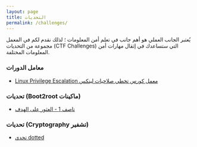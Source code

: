 ```yaml
---
layout: page
title: التحديات
permalink: /challenges/
---
```


يُعتبر الجانب العملي هو أهم جانب في تعلم أمن المعلومات ؛ لذلك نقدم لكم في المعمل مجموعة من التحديات (CTF Challenges) التي ستساعدك في إثقال مهارات أمن المعلومات المختلفة.


### معامل الدورات
- [Linux Privilege Escalation معمل كورس تخطي صلاحيات لينكس](/challenges/courses/linesc)

### تحديات (Boot2root ماكينات)
- [ناصف 1 - العثور على الهدف](/challenges/boot2root/nasef1)

### تحديات (Cryptography تشفير)
- [تحدي dotted](/challenges/cryptography/dotted)